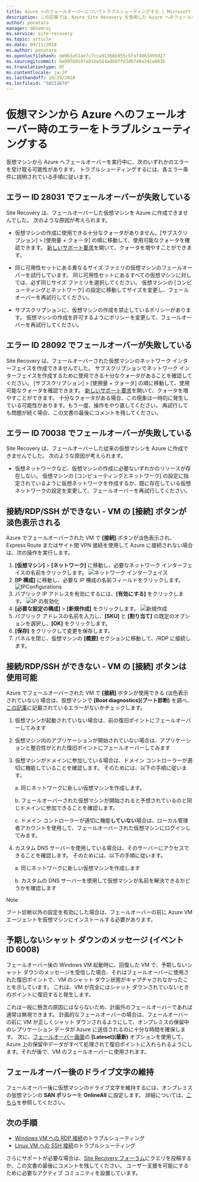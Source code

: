 ```yaml
---
title: Azure へのフェールオーバーについてトラブルシューティングする | Microsoft Docs
description: この記事では、Azure Site Recovery を使用した Azure へのフェールオーバー中に起きる一般的な問題のトラブルシューティングを行う方法について説明します。
author: ponatara
manager: abhemraj
ms.service: site-recovery
ms.topic: article
ms.date: 09/11/2018
ms.author: ponatara
ms.openlocfilehash: de0b3a51ae7c7cca91366b955c5fa74963d95d27
ms.sourcegitcommit: 6e09760197a91be564ad60ffd3d6f48a241e083b
ms.translationtype: HT
ms.contentlocale: ja-JP
ms.lasthandoff: 10/29/2018
ms.locfileid: "50211674"
---
```

# <a name="troubleshoot-errors-when-failing-over-a-virtual-machine-to-azure"></a>仮想マシンから Azure へのフェールオーバー時のエラーをトラブルシューティングする

仮想マシンから Azure へフェールオーバーを実行中に、次のいずれかのエラーを受け取る可能性があります。 トラブルシューティングするには、各エラー条件に説明されている手順に従います。

## <a name="failover-failed-with-error-id-28031"></a>エラー ID 28031 でフェールオーバーが失敗している

Site Recovery は、フェールオーバーした仮想マシンを Azure に作成できませんでした。 次のような原因が考えられます。

* 仮想マシンの作成に使用できる十分なクォータがありません。[サブスクリプション] > [使用量 + クォータ] の順に移動して、使用可能なクォータを確認できます。 [新しいサポート要求](http://aka.ms/getazuresupport)を開いて、クォータを増やすことができます。

* 同じ可用性セットにある異なるサイズ ファミリの仮想マシンのフェールオーバーを試行しています。 同じ可用性セットにあるすべての仮想マシンに対しては、必ず同じサイズ ファミリを選択してください。 仮想マシンの [コンピューティングとネットワーク] の設定に移動してサイズを変更し、フェールオーバーを再試行してください。

* サブスクリプションに、仮想マシンの作成を禁止しているポリシーがあります。 仮想マシンの作成を許可するようにポリシーを変更して、フェールオーバーを再試行してください。

## <a name="failover-failed-with-error-id-28092"></a>エラー ID 28092 でフェールオーバーが失敗している

Site Recovery は、フェールオーバーされた仮想マシンのネットワーク インターフェイスを作成できませんでした。 サブスクリプションでネットワーク インターフェイスを作成するために使用できる十分なクォータがあることを確認してください。 [サブスクリプション] > [使用量 + クォータ] の順に移動して、使用可能なクォータを確認できます。 [新しいサポート要求](http://aka.ms/getazuresupport)を開いて、クォータを増やすことができます。 十分なクォータがある場合、この現象は一時的に発生している可能性があります。もう一度、操作をやり直してください。 再試行しても問題が続く場合、この文書の最後にコメントを残してください。  

## <a name="failover-failed-with-error-id-70038"></a>エラー ID 70038 でフェールオーバーが失敗している

Site Recovery は、フェールオーバーした従来の仮想マシンを Azure に作成できませんでした。 次のような原因が考えられます。

* 仮想ネットワークなど、仮想マシンの作成に必要ないずれかのリソースが存在しない。 仮想マシンの [コンピューティングとネットワーク] の設定に指定されているように仮想ネットワークを作成するか、既に存在している仮想ネットワークの設定を変更して、フェールオーバーを再試行してください。

## <a name="unable-to-connectrdpssh---vm-connect-button-grayed-out"></a>接続/RDP/SSH ができない - VM の [接続] ボタンが淡色表示される

Azure でフェールオーバーされた VM で **[接続]** ボタンが淡色表示され、Express Route またはサイト間 VPN 接続を使用して Azure に接続されない場合は、次の操作を実行します。

1. **[仮想マシン]** > **[ネットワーク]** に移動し、必要なネットワーク インターフェイスの名前をクリックします。  ![ネットワーク インターフェイス](media/site-recovery-failover-to-azure-troubleshoot/network-interface.PNG)
2. **[IP 構成]** に移動し、必要な IP 構成の名前フィールドをクリックします。 ![IPConfigurations](media/site-recovery-failover-to-azure-troubleshoot/IpConfigurations.png)
3. パブリック IP アドレスを有効にするには、**[有効にする]** をクリックします。 ![IP の有効化](media/site-recovery-failover-to-azure-troubleshoot/Enable-Public-IP.png)
4. **[必要な設定の構成]** > **[新規作成]** をクリックします。 ![新規作成](media/site-recovery-failover-to-azure-troubleshoot/Create-New-Public-IP.png)
5. パブリック アドレスの名前を入力し、**[SKU]** と **[割り当て]** の既定のオプションを選択し、**[OK]** をクリックします。
6. **[保存]** をクリックして変更を保存します。
7. パネルを閉じ、仮想マシンの **[概要]** セクションに移動して、/RDP に接続します。

## <a name="unable-to-connectrdpssh---vm-connect-button-available"></a>接続/RDP/SSH ができない - VM の [接続] ボタンは使用可能

Azure でフェールオーバーされた VM で **[接続]** ボタンが使用できる (淡色表示されていない) 場合は、仮想マシンで **[Boot diagnostics]\(ブート診断)** を調べ、[この記事](../virtual-machines/windows/boot-diagnostics.md)に記載されているエラーがないかチェックします。

1. 仮想マシンが起動されていない場合は、前の復旧ポイントにフェールオーバーしてみます
2. 仮想マシン内のアプリケーションが開始されていない場合は、アプリケーションと整合性がとれた復旧ポイントにフェールオーバーしてみます
3. 仮想マシンがドメインに参加している場合は、ドメイン コントローラーが適切に機能していることを確認します。 そのためには、以下の手順に従います。

    a. 同じネットワークに新しい仮想マシンを作成します。

    b.  フェールオーバーされた仮想マシンが開始されると予想されているのと同じドメインに参加できることを確認します。

    c. ドメイン コントローラーが適切に機能**していない**場合は、ローカル管理者アカウントを使用して、フェールオーバーされた仮想マシンにログインしてみます。
4. カスタム DNS サーバーを使用している場合は、そのサーバーにアクセスできることを確認します。 そのためには、以下の手順に従います。

    a. 同じネットワークに新しい仮想マシンを作成します

    b. カスタムの DNS サーバーを使用して仮想マシンが名前を解決できるかどうかを確認します

>[!Note]
>ブート診断以外の設定を有効にした場合は、フェールオーバーの前に Azure VM エージェントを仮想マシンにインストールする必要があります。

## <a name="unexpected-shutdown-message-event-id-6008"></a>予期しないシャット ダウンのメッセージ (イベント ID 6008)

フェールオーバー後の Windows VM 起動時に、回復した VM で、予期しないシャット ダウンのメッセージを受信した場合、それはフェールオーバーに使用された復旧ポイントで、VM のシャット ダウン状態がキャプチャされなかったことを示しています。 これは、VM が完全にはシャット ダウンされていないときのポイントに復旧すると発生します。

これは一般に懸念の原因にはならないため、計画外のフェールオーバーであれば通常は無視できます。 計画的なフェールオーバーの場合は、フェールオーバーの前に VM が正しくシャット ダウンされるようにして、オンプレミスの保留中のレプリケーション データが Azure に送信されるのに十分な時間を確保します。 次に、[フェールオーバー画面](site-recovery-failover.md#run-a-failover)の **[Lateset]\(最新)** オプションを使用して、Azure 上の保留中データがすべて処理されて復旧ポイントに入れられるようにします。それが後で、VM のフェールオーバーに使用されます。

## <a name="retaining-drive-letter-after-failover"></a>フェールオーバー後のドライブ文字の維持
フェールオーバー後に仮想マシンのドライブ文字を維持するには、オンプレミスの仮想マシンの **SAN ポリシー**を **OnlineAll** に設定します。 詳細については、[こちら](https://support.microsoft.com/help/3031135/how-to-preserve-the-drive-letter-for-protected-virtual-machines-that-are-failed-over-or-migrated-to-azure)を参照してください。

## <a name="next-steps"></a>次の手順
- [Windows VM への RDP 接続](../virtual-machines/windows/troubleshoot-rdp-connection.md)のトラブルシューティング
- [Linux VM への SSH 接続](../virtual-machines/linux/detailed-troubleshoot-ssh-connection.md)のトラブルシューティング

さらにサポートが必要な場合は、[Site Recovery フォーラム](https://social.msdn.microsoft.com/Forums/azure/home?forum=hypervrecovmgr)にクエリを投稿するか、この文書の最後にコメントを残してください。 ユーザー支援を可能にするために必要なアクティブ コミュニティを設置しています。
